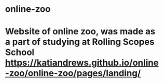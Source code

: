 # online-zoo
Website of online zoo, was made as a part of studying at Rolling Scopes School
https://katiandrews.github.io/online-zoo/online-zoo/pages/landing/
=======
